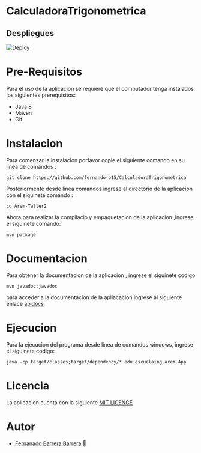 # CalculadoraTrigonometrica


## Despliegues

[![Deploy](https://www.herokucdn.com/deploy/button.svg)](https://parcialarepserver.herokuapp.com/respuesta?funcion=tan&datos=0.7985)

# Pre-Requisitos

Para el uso de la aplicacion se requiere que el computador tenga instalados los siguientes prerequisitos:

   * Java 8
   * Maven
   * Git

# Instalacion

Para comenzar la instalacion porfavor copie el siguiente comando en su linea de comandos :

~~~
git clone https://github.com/fernando-b15/CalculadoraTrigonometrica
~~~

Posteriormente desde linea comandos ingrese al directorio de la aplicacion con el siguinete comando :


~~~
cd Arem-Taller2
~~~

Ahora para realizar la compilacio y empaquetacion de la aplicacion ,ingrese el siguinete comando:

~~~
mvn package
~~~

# Documentacion

Para obtener la documentacion de la aplicacion , ingrese el siguinete codigo

~~~
mvn javadoc:javadoc
~~~

para acceder a la documentacion de la apliacacion ingrese al siguiente enlace [apidocs](https://github.com/fernando-b15/CalculadoraTrigonometrica/tree/master/apidocs) 

# Ejecucion

Para la ejecucion del programa desde linea de comandos windows, ingrese el siguinete codigo:

~~~
java -cp target/classes;target/dependency/* edu.escuelaing.arem.App
~~~

# Licencia

La aplicacion cuenta con la siguiente [MIT LICENCE](https://github.com/fernando-b15/CalculadoraTrigonometrica/blob/master/LICENSE) 

# Autor

   * [Fernanado Barrera Barrera](https://github.com/fernando-b15) :guitar:
